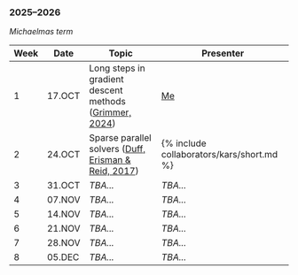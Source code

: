 ### 2025–2026

*Michaelmas term*

| Week | Date | Topic | Presenter |
| --- | --- | --- | --- |
| 1 | 17.OCT | Long steps in gradient descent methods ([Grimmer, 2024](/reading-group/suggested/#grimmer-2024)) | [Me](/) |
| 2 | 24.OCT | Sparse parallel solvers ([Duff, Erisman & Reid, 2017](/reading-group/suggested/#duff-erisman-reid-2017)) | {% include collaborators/kars/short.md %} |
| 3 | 31.OCT | *TBA...* | *TBA...* |
| 4 | 07.NOV | *TBA...* | *TBA...* |
| 5 | 14.NOV | *TBA...* | *TBA...* |
| 6 | 21.NOV | *TBA...* | *TBA...* |
| 7 | 28.NOV | *TBA...* | *TBA...* |
| 8 | 05.DEC | *TBA...* | *TBA...* |